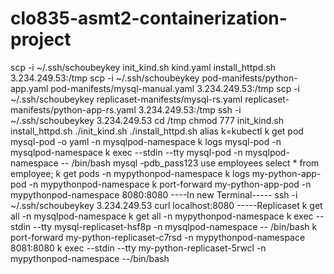 # clo835-asmt2-containerization-project
scp -i ~/.ssh/schoubeykey init_kind.sh kind.yaml install_httpd.sh 3.234.249.53:/tmp
scp -i ~/.ssh/schoubeykey pod-manifests/python-app.yaml pod-manifests/mysql-manual.yaml 3.234.249.53:/tmp
scp -i ~/.ssh/schoubeykey replicaset-manifests/mysql-rs.yaml replicaset-manifests/python-app-rs.yaml 3.234.249.53:/tmp
ssh -i ~/.ssh/schoubeykey 3.234.249.53
cd /tmp
chmod 777 init_kind.sh install_httpd.sh
./init_kind.sh
./install_httpd.sh
alias k=kubectl
k get pod mysql-pod -o yaml -n mysqlpod-namespace
k logs mysql-pod -n mysqlpod-namespace
k exec --stdin --tty mysql-pod -n mysqlpod-namespace -- /bin/bash
mysql -pdb_pass123
use employees
select * from employee;
k get pods -n mypythonpod-namespace
k logs my-python-app-pod -n mypythonpod-namespace
k port-forward my-python-app-pod -n mypythonpod-namespace 8080:8080
----In new Terminal-----
ssh -i ~/.ssh/schoubeykey 3.234.249.53
curl localhost:8080
-----Replicaset
k get all -n mysqlpod-namespace
k get all -n mypythonpod-namespace 
k exec --stdin --tty mysql-replicaset-hsf8p -n mysqlpod-namespace -- /bin/bash
k port-forward my-python-replicaset-c7rsd -n mypythonpod-namespace 8081:8080
k exec --stdin --tty my-python-replicaset-5rwcl -n mypythonpod-namespace --/bin/bash